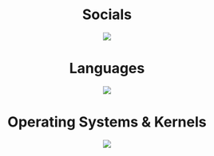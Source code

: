<h1 align="center">
Socials
</h1>
<p align="center">
  <a href="discordapp.com/users/1224060882900746443">
    <img src="https://skillicons.dev/icons?i=discord" />
  </a>
</p>

<h1 align="center">
Languages
</h1>
<p align="center">
  <a href="https://skillicons.dev">
    <img src="https://skillicons.dev/icons?i=py,c,cpp" />
  </a>
</p>
<h1 align="center">
Operating Systems & Kernels
</h1>

<p align="center">
  <a href="https://skillicons.dev">
    <img src="https://skillicons.dev/icons?i=linux,debian,windows,apple" />
  </a>
</p>

<!--
**ofvcode/ofvcode** is a ✨ _special_ ✨ repository because its `README.md` (this file) appears on your GitHub profile.

Here are some ideas to get you started:

- 🔭 I’m currently working on ...
- 🌱 I’m currently learning ...
- 👯 I’m looking to collaborate on ...
- 🤔 I’m looking for help with ...
- 💬 Ask me about ...
- 📫 How to reach me: ...
- 😄 Pronouns: ...
- ⚡ Fun fact: ...
-->
